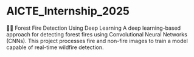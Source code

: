 # AICTE_Internship_2025
🌲🔥 Forest Fire Detection Using Deep Learning A deep learning-based approach for detecting forest fires using Convolutional Neural Networks (CNNs). This project processes fire and non-fire images to train a model capable of real-time wildfire detection.
